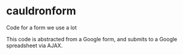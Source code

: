 # cauldronform
Code for a form we use a lot


This code is abstracted from a Google form, and submits to a Google spreadsheet via AJAX.
